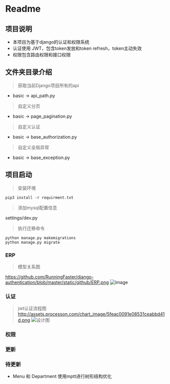 # Readme

## 项目说明

* 本项目为基于django的认证和权限系统
* 认证使用 JWT，包含token发放和token refresh，token主动失效
* 权限包含路由权限和接口权限

## 文件夹目录介绍

> 获取当前Django项目所有的api

* basic -> api_path.py

> 自定义分页

* basic -> page_pagination.py

> 自定义认证

* basic -> base_authorization.py

> 自定义全局异常

* basic -> base_exception.py

## 项目启动

> 安装环境

```shell script
pip3 install -r requirment.txt
```

> 添加mysql配置信息

settings/dev.py

> 执行迁移命令

```shell script
python manage.py makemigrations
python manage.py migrate
```

### ERP

> 模型关系图

https://github.com/RunningFaster/django-authentication/blob/master/static/github/ERP.png
![image](https://github.com/RunningFaster/django-authentication/blob/master/static/github/ERP.png)

### 认证

> jwt认证流程图
http://assets.processon.com/chart_image/5feac0091e08531ceabbd41d.png
![设计图](http://assets.processon.com/chart_image/5feac0091e08531ceabbd41d.png)

### 权限

### 更新

### 待更新

* Menu 和 Department 使用mptt进行树形结构优化
